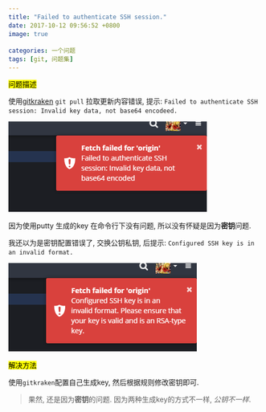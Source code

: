 ```yaml
---
title: "Failed to authenticate SSH session."
date: 2017-10-12 09:56:52 +0800
image: true

categories: 一个问题
tags: [git, 问题集]
---
```


<mark>问题描述</mark>

使用[gitkraken](https://www.gitkraken.com/) `git pull` 拉取更新内容错误, 提示: `Failed to authenticate SSH session: Invalid key data, not base64 encodeed.`

![authenticate error](/assets/images/201710/12-02.png)

因为使用putty 生成的key 在命令行下没有问题, 所以没有怀疑是因为**密钥**问题.

我还以为是密钥配置错误了, 交换公钥私钥, 后提示: `Configured SSH key is in an invalid format.`

![pull error](/assets/images/201710/12-01.png)

<mark>解决方法</mark>

使用`gitkraken`配置自己生成key, 然后根据规则修改密钥即可.

>果然, 还是因为**密钥**的问题. 因为两种生成key的方式不一样, _公钥不一样_.
